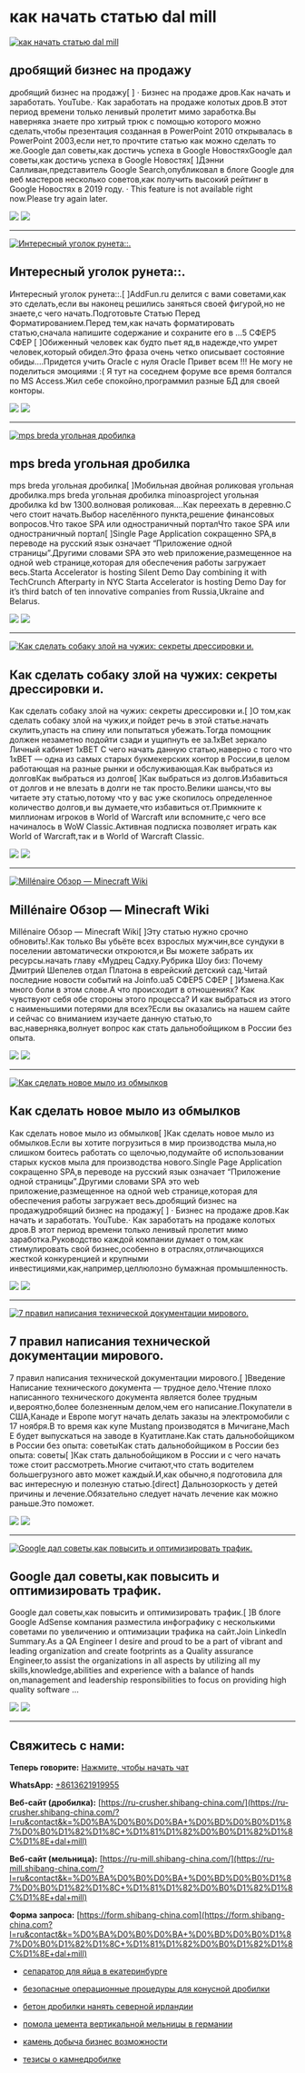 # как начать статью dal mill

<a href="https://swt.shibang-china.com/?l=ru&img&k=%D0%BA%D0%B0%D0%BA+%D0%BD%D0%B0%D1%87%D0%B0%D1%82%D1%8C+%D1%81%D1%82%D0%B0%D1%82%D1%8C%D1%8E+dal+mill" target="_blank">![как начать статью dal mill](http://static.shibang-china.com/all-800x300/1003.jpg)</a>

## дробящий бизнес на продажу
дробящий бизнес на продажу[ ]&nbsp;&#0183;&#32;Бизнес на продаже дров.Как начать и заработать. YouTube.&#183; Как заработать на продаже колотых дров.В этот период времени только ленивый пролетит мимо заработка.Вы наверняка знаете про хитрый трюк с помощью которого можно сделать,чтобы презентация созданная в PowerPoint 2010 открывалась в PowerPoint 2003,если нет,то прочтите статью как можно сделать то же.Google дал советы,как достичь успеха в Google НовостяхGoogle дал советы,как достичь успеха в Google Новостях[ ]Дэнни Салливан,представитель Google Search,опубликовал в блоге Google для веб мастеров несколько советов,как получить высокий рейтинг в Google Новостях в 2019 году.&nbsp;&#0183;&#32;This feature is not available right now.Please try again later.


<a href="https://whatsapp.shibangsoft.com/WhatsApp.php" target="_blank" title="WhatsApp">![](http://static.shibang-china.com/icon/whatsapp.png)</a> <a href="https://swt.shibang-china.com/?l=ru&icon&k=%D0%BA%D0%B0%D0%BA+%D0%BD%D0%B0%D1%87%D0%B0%D1%82%D1%8C+%D1%81%D1%82%D0%B0%D1%82%D1%8C%D1%8E+dal+mill" target="_blank">![](http://static.shibang-china.com/icon/chat-ru.png)</a>

---

<a href="https://swt.shibang-china.com/?l=ru&img&k=%D0%BA%D0%B0%D0%BA+%D0%BD%D0%B0%D1%87%D0%B0%D1%82%D1%8C+%D1%81%D1%82%D0%B0%D1%82%D1%8C%D1%8E+dal+mill" target="_blank">![Интересный уголок рунета::.](http://static.shibang-china.com/all-800x300/890.jpg)</a>

## Интересный уголок рунета::.
Интересный уголок рунета::.[ ]AddFun.ru делится с вами советами,как это сделать,если вы наконец решились заняться своей фигурой,но не знаете,с чего начать.Подготовьте Статью Перед Форматированием.Перед тем,как начать форматировать статью,сначала напишите содержание и сохраните его в …5 СФЕР5 СФЕР [ ]Обиженный человек как будто пьет яд,в надежде,что умрет человек,который обидел.Это фраза очень четко описывает состояние обиды.…Придется учить Oracle с нуля Oracle Привет всем !!! Не могу не поделиться эмоциями :( Я тут на соседнем форуме все время болтался по MS Access.Жил себе спокойно,программил разные БД для своей конторы.


<a href="https://whatsapp.shibangsoft.com/WhatsApp.php" target="_blank" title="WhatsApp">![](http://static.shibang-china.com/icon/whatsapp.png)</a> <a href="https://swt.shibang-china.com/?l=ru&icon&k=%D0%BA%D0%B0%D0%BA+%D0%BD%D0%B0%D1%87%D0%B0%D1%82%D1%8C+%D1%81%D1%82%D0%B0%D1%82%D1%8C%D1%8E+dal+mill" target="_blank">![](http://static.shibang-china.com/icon/chat-ru.png)</a>

---

<a href="https://swt.shibang-china.com/?l=ru&img&k=%D0%BA%D0%B0%D0%BA+%D0%BD%D0%B0%D1%87%D0%B0%D1%82%D1%8C+%D1%81%D1%82%D0%B0%D1%82%D1%8C%D1%8E+dal+mill" target="_blank">![mps breda угольная дробилка](http://static.shibang-china.com/all-800x300/628.jpg)</a>

## mps breda угольная дробилка
mps breda угольная дробилка[ ]Мобильная двойная роликовая угольная дробилка.mps breda угольная дробилка minoasproject угольная дробилка kd bw 1300.волновая роликовая.…Как переехать в деревню.С чего стоит начать.Выбор населённого пункта,решение финансовых вопросов.Что такое SPA или одностраничный порталЧто такое SPA или одностраничный портал[ ]Single Page Application сокращенно SPA,в переводе на русский язык означает “Приложение одной страницы”.Другими словами SPA это web приложение,размещенное на одной web странице,которая для обеспечения работы загружает весь.Starta Accelerator is hosting Silent Demo Day combining it with TechCrunch Afterparty in NYC Starta Accelerator is hosting Demo Day for it’s third batch of ten innovative companies from Russia,Ukraine and Belarus.


<a href="https://whatsapp.shibangsoft.com/WhatsApp.php" target="_blank" title="WhatsApp">![](http://static.shibang-china.com/icon/whatsapp.png)</a> <a href="https://swt.shibang-china.com/?l=ru&icon&k=%D0%BA%D0%B0%D0%BA+%D0%BD%D0%B0%D1%87%D0%B0%D1%82%D1%8C+%D1%81%D1%82%D0%B0%D1%82%D1%8C%D1%8E+dal+mill" target="_blank">![](http://static.shibang-china.com/icon/chat-ru.png)</a>

---

<a href="https://swt.shibang-china.com/?l=ru&img&k=%D0%BA%D0%B0%D0%BA+%D0%BD%D0%B0%D1%87%D0%B0%D1%82%D1%8C+%D1%81%D1%82%D0%B0%D1%82%D1%8C%D1%8E+dal+mill" target="_blank">![Как сделать собаку злой на чужих: секреты дрессировки и.](http://static.shibang-china.com/all-800x300/1096.jpg)</a>

## Как сделать собаку злой на чужих: секреты дрессировки и.
Как сделать собаку злой на чужих: секреты дрессировки и.[ ]О том,как сделать собаку злой на чужих,и пойдет речь в этой статье.начать скулить,упасть на спину или попытаться убежать.Тогда помощник должен незаметно подойти сзади и ущипнуть ее за.1xBet зеркало Личный кабинет 1xBET С чего начать данную статью,наверно с того что 1xBET — одна из самых старых букмекерских контор в России,в целом работающая на разные рынки и обслуживающая.Как выбраться из долговКак выбраться из долгов[ ]Как выбраться из долгов.Избавиться от долгов и не влезать в долги не так просто.Велики шансы,что вы читаете эту статью,потому что у вас уже скопилось определенное количество долгов,и вы думаете,что избавиться от.Примкните к миллионам игроков в World of Warcraft или вспомните,с чего все начиналось в WoW Classic.Активная подписка позволяет играть как World of Warcraft,так и в World of Warcraft Classic.


<a href="https://whatsapp.shibangsoft.com/WhatsApp.php" target="_blank" title="WhatsApp">![](http://static.shibang-china.com/icon/whatsapp.png)</a> <a href="https://swt.shibang-china.com/?l=ru&icon&k=%D0%BA%D0%B0%D0%BA+%D0%BD%D0%B0%D1%87%D0%B0%D1%82%D1%8C+%D1%81%D1%82%D0%B0%D1%82%D1%8C%D1%8E+dal+mill" target="_blank">![](http://static.shibang-china.com/icon/chat-ru.png)</a>

---

<a href="https://swt.shibang-china.com/?l=ru&img&k=%D0%BA%D0%B0%D0%BA+%D0%BD%D0%B0%D1%87%D0%B0%D1%82%D1%8C+%D1%81%D1%82%D0%B0%D1%82%D1%8C%D1%8E+dal+mill" target="_blank">![Mill&#233;naire Обзор — Minecraft Wiki](http://static.shibang-china.com/all-800x300/1203.jpg)</a>

## Mill&#233;naire Обзор — Minecraft Wiki
Mill&#233;naire Обзор — Minecraft Wiki[ ]Эту статью нужно срочно обновить!.Как только Вы убьёте всех взрослых мужчин,все сундуки в поселении автоматически откроются,и Вы можете забрать их ресурсы.начать главу &#171;Мудрец Садху.Рубрика Шоу биз: Почему Дмитрий Шепелев отдал Платона в еврейский детский сад.Читай последние новости событий на Joinfo.ua5 СФЕР5 СФЕР [ ]Измена.Как много боли в этом слове.А что происходит в отношениях? Как чувствуют себя обе стороны этого процесса? И как выбраться из этого с наименьшими потерями для всех?Если вы оказались на нашем сайте и сейчас со вниманием изучаете данную статью,то вас,наверняка,волнует вопрос как стать дальнобойщиком в России без опыта.


<a href="https://whatsapp.shibangsoft.com/WhatsApp.php" target="_blank" title="WhatsApp">![](http://static.shibang-china.com/icon/whatsapp.png)</a> <a href="https://swt.shibang-china.com/?l=ru&icon&k=%D0%BA%D0%B0%D0%BA+%D0%BD%D0%B0%D1%87%D0%B0%D1%82%D1%8C+%D1%81%D1%82%D0%B0%D1%82%D1%8C%D1%8E+dal+mill" target="_blank">![](http://static.shibang-china.com/icon/chat-ru.png)</a>

---

<a href="https://swt.shibang-china.com/?l=ru&img&k=%D0%BA%D0%B0%D0%BA+%D0%BD%D0%B0%D1%87%D0%B0%D1%82%D1%8C+%D1%81%D1%82%D0%B0%D1%82%D1%8C%D1%8E+dal+mill" target="_blank">![Как сделать новое мыло из обмылков](http://static.shibang-china.com/all-800x300/495.jpg)</a>

## Как сделать новое мыло из обмылков
Как сделать новое мыло из обмылков[ ]Как сделать новое мыло из обмылков.Если вы хотите погрузиться в мир производства мыла,но слишком боитесь работать со щелочью,подумайте об использовании старых кусков мыла для производства нового.Single Page Application сокращенно SPA,в переводе на русский язык означает “Приложение одной страницы”.Другими словами SPA это web приложение,размещенное на одной web странице,которая для обеспечения работы загружает весь.дробящий бизнес на продажудробящий бизнес на продажу[ ]&nbsp;&#0183;&#32;Бизнес на продаже дров.Как начать и заработать. YouTube.&#183; Как заработать на продаже колотых дров.В этот период времени только ленивый пролетит мимо заработка.Руководство каждой компании думает о том,как стимулировать свой бизнес,особенно в отраслях,отличающихся жесткой конкуренцией и крупными инвестициями,как,например,целлюлозно бумажная промышленность.


<a href="https://whatsapp.shibangsoft.com/WhatsApp.php" target="_blank" title="WhatsApp">![](http://static.shibang-china.com/icon/whatsapp.png)</a> <a href="https://swt.shibang-china.com/?l=ru&icon&k=%D0%BA%D0%B0%D0%BA+%D0%BD%D0%B0%D1%87%D0%B0%D1%82%D1%8C+%D1%81%D1%82%D0%B0%D1%82%D1%8C%D1%8E+dal+mill" target="_blank">![](http://static.shibang-china.com/icon/chat-ru.png)</a>

---

<a href="https://swt.shibang-china.com/?l=ru&img&k=%D0%BA%D0%B0%D0%BA+%D0%BD%D0%B0%D1%87%D0%B0%D1%82%D1%8C+%D1%81%D1%82%D0%B0%D1%82%D1%8C%D1%8E+dal+mill" target="_blank">![7 правил написания технической документации мирового.](http://static.shibang-china.com/all-800x300/315.jpg)</a>

## 7 правил написания технической документации мирового.
7 правил написания технической документации мирового.[ ]Введение Написание технического документа — трудное дело.Чтение плохо написанного технического документа является более трудным и,вероятно,более болезненным делом,чем его написание.Покупатели в США,Канаде и Европе могут начать делать заказы на электромобили с 17 ноября.В то время как купе Mustang производятся в Мичигане,Mach E будет выпускаться на заводе в Куатитлане.Как стать дальнобойщиком в России без опыта: советыКак стать дальнобойщиком в России без опыта: советы[ ]Как стать дальнобойщиком в России и с чего начать тоже стоит рассмотреть.Многие считают,что стать водителем большегрузного авто может каждый.И,как обычно,я подготовила для вас интересную и полезную статью.[direct] Дальнозоркость у детей причины и лечение.Обязательно следует начать лечение как можно раньше.Это поможет.


<a href="https://whatsapp.shibangsoft.com/WhatsApp.php" target="_blank" title="WhatsApp">![](http://static.shibang-china.com/icon/whatsapp.png)</a> <a href="https://swt.shibang-china.com/?l=ru&icon&k=%D0%BA%D0%B0%D0%BA+%D0%BD%D0%B0%D1%87%D0%B0%D1%82%D1%8C+%D1%81%D1%82%D0%B0%D1%82%D1%8C%D1%8E+dal+mill" target="_blank">![](http://static.shibang-china.com/icon/chat-ru.png)</a>

---

<a href="https://swt.shibang-china.com/?l=ru&img&k=%D0%BA%D0%B0%D0%BA+%D0%BD%D0%B0%D1%87%D0%B0%D1%82%D1%8C+%D1%81%D1%82%D0%B0%D1%82%D1%8C%D1%8E+dal+mill" target="_blank">![Google дал советы,как повысить и оптимизировать трафик.](http://static.shibang-china.com/all-800x300/882.jpg)</a>

## Google дал советы,как повысить и оптимизировать трафик.
Google дал советы,как повысить и оптимизировать трафик.[ ]В блоге Google AdSense компания разместила инфографику с несколькими советами по увеличению и оптимизации трафика на сайт.Join LinkedIn Summary.As a QA Engineer I desire and proud to be a part of vibrant and leading organization and create footprints as a Quality assurance Engineer,to assist the organizations in all aspects by utilizing all my skills,knowledge,abilities and experience with a balance of hands on,management and leadership responsibilities to focus on providing high quality software …

<a href="https://whatsapp.shibangsoft.com/WhatsApp.php" target="_blank" title="WhatsApp">![](http://static.shibang-china.com/icon/whatsapp.png)</a> <a href="https://swt.shibang-china.com/?l=ru&icon&k=%D0%BA%D0%B0%D0%BA+%D0%BD%D0%B0%D1%87%D0%B0%D1%82%D1%8C+%D1%81%D1%82%D0%B0%D1%82%D1%8C%D1%8E+dal+mill" target="_blank">![](http://static.shibang-china.com/icon/chat-ru.png)</a>

---
## Свяжитесь с нами:

**Теперь говорите:** [Нажмите, чтобы начать чат](https://swt.shibang-china.com?l=ru&contact&k=%D0%BA%D0%B0%D0%BA+%D0%BD%D0%B0%D1%87%D0%B0%D1%82%D1%8C+%D1%81%D1%82%D0%B0%D1%82%D1%8C%D1%8E+dal+mill)

**WhatsApp:**  [+8613621919955](https://whatsapp.shibangsoft.com/WhatsApp.php)

**Веб-сайт (дробилка):** [https://ru-crusher.shibang-china.com/](https://ru-crusher.shibang-china.com/?l=ru&contact&k=%D0%BA%D0%B0%D0%BA+%D0%BD%D0%B0%D1%87%D0%B0%D1%82%D1%8C+%D1%81%D1%82%D0%B0%D1%82%D1%8C%D1%8E+dal+mill)

**Веб-сайт (мельница):** [https://ru-mill.shibang-china.com/](https://ru-mill.shibang-china.com/?l=ru&contact&k=%D0%BA%D0%B0%D0%BA+%D0%BD%D0%B0%D1%87%D0%B0%D1%82%D1%8C+%D1%81%D1%82%D0%B0%D1%82%D1%8C%D1%8E+dal+mill)

**Форма запроса:** [https://form.shibang-china.com](https://form.shibang-china.com?l=ru&contact&k=%D0%BA%D0%B0%D0%BA+%D0%BD%D0%B0%D1%87%D0%B0%D1%82%D1%8C+%D1%81%D1%82%D0%B0%D1%82%D1%8C%D1%8E+dal+mill)

* [сепаратор для яйца в екатеринбурге](../107/%D1%81%D0%B5%D0%BF%D0%B0%D1%80%D0%B0%D1%82%D0%BE%D1%80%20%D0%B4%D0%BB%D1%8F%20%D1%8F%D0%B9%D1%86%D0%B0%20%D0%B2%20%D0%B5%D0%BA%D0%B0%D1%82%D0%B5%D1%80%D0%B8%D0%BD%D0%B1%D1%83%D1%80%D0%B3%D0%B5.md)

* [безопасные операционные процедуры для конусной дробилки](../109/%D0%B1%D0%B5%D0%B7%D0%BE%D0%BF%D0%B0%D1%81%D0%BD%D1%8B%D0%B5%20%D0%BE%D0%BF%D0%B5%D1%80%D0%B0%D1%86%D0%B8%D0%BE%D0%BD%D0%BD%D1%8B%D0%B5%20%D0%BF%D1%80%D0%BE%D1%86%D0%B5%D0%B4%D1%83%D1%80%D1%8B%20%D0%B4%D0%BB%D1%8F%20%D0%BA%D0%BE%D0%BD%D1%83%D1%81%D0%BD%D0%BE%D0%B9%20%D0%B4%D1%80%D0%BE%D0%B1%D0%B8%D0%BB%D0%BA%D0%B8.md)

* [бетон дробилки нанять северной ирландии](../108/%D0%B1%D0%B5%D1%82%D0%BE%D0%BD%20%D0%B4%D1%80%D0%BE%D0%B1%D0%B8%D0%BB%D0%BA%D0%B8%20%D0%BD%D0%B0%D0%BD%D1%8F%D1%82%D1%8C%20%D1%81%D0%B5%D0%B2%D0%B5%D1%80%D0%BD%D0%BE%D0%B9%20%D0%B8%D1%80%D0%BB%D0%B0%D0%BD%D0%B4%D0%B8%D0%B8.md)

* [помола цемента вертикальной мельницы в германии](../109/%D0%BF%D0%BE%D0%BC%D0%BE%D0%BB%D0%B0%20%D1%86%D0%B5%D0%BC%D0%B5%D0%BD%D1%82%D0%B0%20%D0%B2%D0%B5%D1%80%D1%82%D0%B8%D0%BA%D0%B0%D0%BB%D1%8C%D0%BD%D0%BE%D0%B9%20%D0%BC%D0%B5%D0%BB%D1%8C%D0%BD%D0%B8%D1%86%D1%8B%20%D0%B2%20%D0%B3%D0%B5%D1%80%D0%BC%D0%B0%D0%BD%D0%B8%D0%B8.md)

* [камень добыча бизнес возможности](../109/%D0%BA%D0%B0%D0%BC%D0%B5%D0%BD%D1%8C%20%D0%B4%D0%BE%D0%B1%D1%8B%D1%87%D0%B0%20%D0%B1%D0%B8%D0%B7%D0%BD%D0%B5%D1%81%20%D0%B2%D0%BE%D0%B7%D0%BC%D0%BE%D0%B6%D0%BD%D0%BE%D1%81%D1%82%D0%B8.md)

* [тезисы о камнедробилке](../117/%D1%82%D0%B5%D0%B7%D0%B8%D1%81%D1%8B%20%D0%BE%20%D0%BA%D0%B0%D0%BC%D0%BD%D0%B5%D0%B4%D1%80%D0%BE%D0%B1%D0%B8%D0%BB%D0%BA%D0%B5.md)